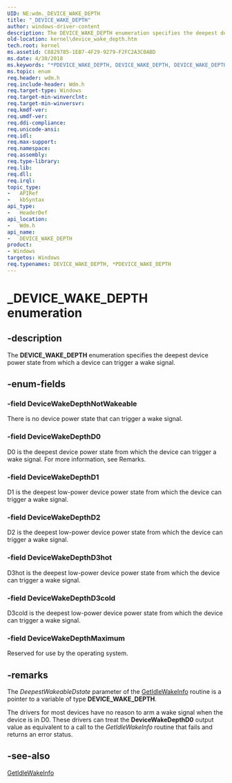 ```yaml
---
UID: NE:wdm._DEVICE_WAKE_DEPTH
title: "_DEVICE_WAKE_DEPTH"
author: windows-driver-content
description: The DEVICE_WAKE_DEPTH enumeration specifies the deepest device power state from which a device can trigger a wake signal.
old-location: kernel\device_wake_depth.htm
tech.root: kernel
ms.assetid: C8829785-1EB7-4F29-9279-F2FC2A3C0ABD
ms.date: 4/30/2018
ms.keywords: "*PDEVICE_WAKE_DEPTH, DEVICE_WAKE_DEPTH, DEVICE_WAKE_DEPTH enumeration [Kernel-Mode Driver Architecture], DeviceWakeDepthD0, DeviceWakeDepthD1, DeviceWakeDepthD2, DeviceWakeDepthD3cold, DeviceWakeDepthD3hot, DeviceWakeDepthMaximum, DeviceWakeDepthNotWakeable, _DEVICE_WAKE_DEPTH, kernel.device_wake_depth, wdm/DEVICE_WAKE_DEPTH, wdm/DeviceWakeDepthD0, wdm/DeviceWakeDepthD1, wdm/DeviceWakeDepthD2, wdm/DeviceWakeDepthD3cold, wdm/DeviceWakeDepthD3hot, wdm/DeviceWakeDepthMaximum, wdm/DeviceWakeDepthNotWakeable"
ms.topic: enum
req.header: wdm.h
req.include-header: Wdm.h
req.target-type: Windows
req.target-min-winverclnt: 
req.target-min-winversvr: 
req.kmdf-ver: 
req.umdf-ver: 
req.ddi-compliance: 
req.unicode-ansi: 
req.idl: 
req.max-support: 
req.namespace: 
req.assembly: 
req.type-library: 
req.lib: 
req.dll: 
req.irql: 
topic_type:
-	APIRef
-	kbSyntax
api_type:
-	HeaderDef
api_location:
-	Wdm.h
api_name:
-	DEVICE_WAKE_DEPTH
product:
- Windows
targetos: Windows
req.typenames: DEVICE_WAKE_DEPTH, *PDEVICE_WAKE_DEPTH
---
```


# _DEVICE_WAKE_DEPTH enumeration


## -description


The <b>DEVICE_WAKE_DEPTH</b> enumeration specifies the deepest device power state from which a device can trigger a wake signal.


## -enum-fields




### -field DeviceWakeDepthNotWakeable

There is no device power state that can trigger a wake signal.


### -field DeviceWakeDepthD0

D0 is the deepest device power state from which the device can trigger a wake signal. For more information, see Remarks.


### -field DeviceWakeDepthD1

D1 is the deepest low-power device power state from which the device can trigger a wake signal.


### -field DeviceWakeDepthD2

D2 is the deepest low-power device power state from which the device can trigger a wake signal.


### -field DeviceWakeDepthD3hot

D3hot is the deepest low-power device power state from which the device can trigger a wake signal.


### -field DeviceWakeDepthD3cold

D3cold is the deepest low-power device power state from which the device can trigger a wake signal.


### -field DeviceWakeDepthMaximum

Reserved for use by the operating system.


## -remarks



The <i>DeepestWakeableDstate</i> parameter of the <a href="https://msdn.microsoft.com/library/windows/hardware/hh967712">GetIdleWakeInfo</a> routine is a pointer to a variable of type <b>DEVICE_WAKE_DEPTH</b>.

The drivers for most devices have no reason to arm a wake signal when the device is in D0. These drivers can treat the <b>DeviceWakeDepthD0</b> output value as equivalent to a call to the <i>GetIdleWakeInfo</i> routine that fails and returns an error status.




## -see-also




<a href="https://msdn.microsoft.com/library/windows/hardware/hh967712">GetIdleWakeInfo</a>
 

 


